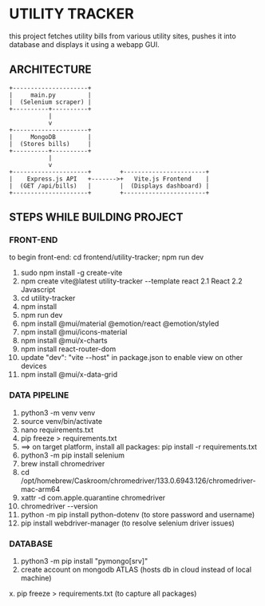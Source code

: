 #  UTILITY TRACKER

this project fetches utility bills from various utility sites, pushes it into database and displays it using a webapp GUI.

## ARCHITECTURE

```
+---------------------+
|     main.py         |
|  (Selenium scraper) |
+----------+----------+
           |
           v
+---------------------+
|     MongoDB         |
|  (Stores bills)     |
+----------+----------+
           |
           v
+---------------------+        +-----------------------+
|    Express.js API   +------->+   Vite.js Frontend    |
|  (GET /api/bills)   |        |  (Displays dashboard) |
+---------------------+        +-----------------------+
```

## STEPS WHILE BUILDING PROJECT

### FRONT-END

to begin front-end: cd frontend/utility-tracker; npm run dev

1. sudo npm install -g create-vite
2. npm create vite@latest utility-tracker --template react
    2.1 React 
    2.2 Javascript
3. cd utility-tracker
4. npm install
5. npm run dev
6. npm install @mui/material @emotion/react @emotion/styled
7. npm install @mui/icons-material
8. npm install @mui/x-charts
9. npm install react-router-dom
10. update "dev": "vite --host" in package.json to enable view on other devices
11. npm install @mui/x-data-grid

### DATA PIPELINE

1. python3 -m venv venv
2. source venv/bin/activate
3. nano requirements.txt
4. pip freeze > requirements.txt
5.   ==> on target platform, install all packages: pip install -r requirements.txt
6. python3 -m pip install selenium
7. brew install chromedriver
8. cd /opt/homebrew/Caskroom/chromedriver/133.0.6943.126/chromedriver-mac-arm64
9. xattr -d com.apple.quarantine chromedriver
10. chromedriver --version
11. python -m pip install python-dotenv (to store password and username)
12. pip install webdriver-manager (to resolve selenium driver issues)

### DATABASE

1. python3 -m pip install "pymongo[srv]"
2. create account on mongodb ATLAS (hosts db in cloud instead of local machine)

x. pip freeze > requirements.txt (to capture all packages)